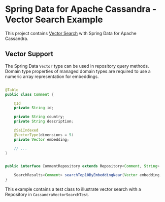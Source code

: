 # Spring Data for Apache Cassandra - Vector Search Example

This project
contains [Vector Search](https://docs.spring.io/spring-data/cassandra/reference/5.0/cassandra/repositories/vector-search.html)
with Spring Data for Apache Cassandra.

## Vector Support

The Spring Data `Vector` type can be used in repository query methods.
Domain type properties of managed domain types are required to use a numeric array representation for embeddings.

```java

@Table
public class Comment {

    @Id
    private String id;

    private String country;
    private String description;

    @SaiIndexed
    @VectorType(dimensions = 5)
    private Vector embedding;

    // ...
}


public interface CommentRepository extends Repository<Comment, String> {

    SearchResults<Comment> searchTop10ByEmbeddingNear(Vector embedding, ScoringFunction function);
}
```

This example contains a test class to illustrate vector search with a Repository in `CassandraVectorSearchTest`.
